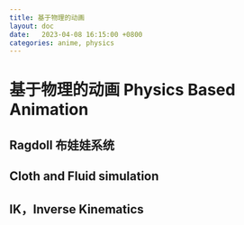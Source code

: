 ```yaml
---
title: 基于物理的动画
layout: doc
date:   2023-04-08 16:15:00 +0800
categories: anime, physics
---
```


# 基于物理的动画 Physics Based Animation

## Ragdoll 布娃娃系统
## Cloth and Fluid simulation
## IK，Inverse Kinematics